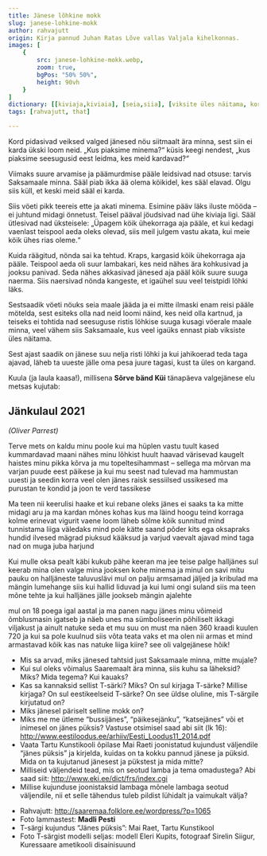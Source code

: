 ```yaml
---
title: Jänese lõhkine mokk
slug: janese-lohkine-mokk
author: rahvajutt
origin: Kirja pannud Juhan Ratas Lõve vallas Valjala kihelkonnas.
images: [
    {
        src: janese-lohkine-mokk.webp,
        zoom: true,
        bgPos: "50% 50%",
        height: 90vh
    }
]
dictionary: [[kiviaja,kiviaia], [seia,siia], [viksite üles näitama, korralikult üleval pidama, käituma]]
tags: [rahvajutt, that]

---
```


<!-- 
<h1 class="story-h1">
    {{frontmatter.title}}
</h1> -->

Kord pidasivad veiksed valged jänesed nöu siitmaalt ära minna, sest siin ei karda ükski loom neid. „Kus piaksime minema?“ küsis keegi nendest, „kus piaksime seesugusid eest leidma, kes meid kardavad?“

Viimaks suure arvamise ja päämurdmise pääle leidsivad nad otsuse: tarvis Saksamaale minna. Sääl piab ikka ää olema köikidel, kes sääl elavad. Olgu siis küll, et keski meid sääl ei karda.

Siis vöeti pikk teereis ette ja akati minema. Esimine pääv läks iluste mööda – ei juhtund midagi önnetust. Teisel pääval jöudsivad nad ühe kiviaja ligi. Sääl ütlesivad nad üksteisele: „Üpagem köik ühekorraga aja pääle, et kui kedagi vaenlast teispool aeda oleks olevad, siis meil julgem vastu akata, kui meie köik ühes rias oleme.“

Kuida räägitud, nönda sai ka tehtud. Kraps, kargasid köik ühekorraga aja pääle. Teispool aeda oli suur lambakari, kes neid nähes ära kohkusivad ja jooksu panivad. Seda nähes akkasivad jänesed aja pääl köik suure suuga naerma. Siis naersivad nönda kangeste, et igaühel suu veel teistpidi löhki läks.

Sestsaadik vöeti nöuks seia maale jääda ja ei mitte ilmaski enam reisi pääle mötelda, sest esiteks olla nad neid loomi näind, kes neid olla kartnud, ja teiseks ei tohtida nad seesuguse ristis löhkise suuga kusagi vöerale maale minna, veel vähem siis Saksamaale, kus veel igaüks ennast piab viksiste üles näitama.

Sest ajast saadik on jänese suu nelja risti löhki ja kui jahikoerad teda taga ajavad, läheb ta uueste jälle oma pesa juure tagasi, kust ta üles on kargand.


<story-author :author="frontmatter.author" :origin="frontmatter.origin" />
<story-dictionary :terms="frontmatter.dictionary" />

<dummy-spacer height="10vh" />


Kuula (ja laula kaasa!), millisena **Sõrve bänd Küi** tänapäeva valgejänese elu metsas kujutab:

<youtube-wrapper video="https://www.youtube.com/embed/l_uVXdZhFWc" />


<h2 class="story-h2">
    Jänkulaul 2021
</h2>

*(Oliver Parrest)*

Terve mets on kaldu minu poole kui ma hüplen vastu tuult
kased kummardavad maani nähes minu lõhkist huult
haavad värisevad kaugelt haistes minu pikka kõrva
ja mu topeltesihammast – sellega ma mõrvan
ma varjan puude eest päikese ja kui mu seest
nad tulevad ma hammustan uuesti ja seedin korra veel
olen jänes raisk sessiilsed ussikesed
ma purustan te kondid ja joon te verd tassikese

Ma teen nii keerulisi haake et kui rebane oleks jänes
ei saaks ta ka mitte midagi aru ja ma kardan mõnes
kohas kus ma läind hoogu teind korraga kolme
erinevat vigurit vaene loom läheb sõlme
kõik sunnitud mind tunnistama liiga väledaks
mind pole kätte saand põder kits ega oksapraks
hundid ilvesed mägrad piuksud kääksud ja varjud
vaevalt ajavad mind taga nad on muga juba harjund
 
Kui mulle oksa pealt käbi kukub pähe keeran ma jee teise palge
halljänes sul keerab mina olen valge
mina jooksen kohe minema ja minul on savi
mitu pauku on halljäneste taluvuslävi
mul on palju armsamad jäljed ja kribulad
ma mängin lumehange siis kui hallid liduvad
ja kui lumi ongi suland siis ma teen mõne tehte
ja kui halljänes jälle jookseb mängin ajalehte
 
mul on 18 poega igal aastal ja ma panen nagu jänes
minu võimeid õmblusmasin igatseb ja näeb unes
ma sümboliseerin põhiliselt ikkagi viljakust
ja ainult natuke seda et mu suu on must
ma näen 360 kraadi kuulen 720
ja kui sa pole kuulnud siis võta teata vaks et
ma olen nii armas et mind armastavad kõik
kas nas natuke liiga kiire? see oli valgejänese hõik!



<details-wrapper summary="Mõtlemiseks ja arutlemiseks">

- Mis sa arvad, miks jänesed tahtsid just Saksamaale minna, mitte mujale? 
- Kui sul oleks võimalus Saaremaalt ära minna, siis kuhu sa läheksid? Miks? Mida tegema? Kui kauaks? 
- Kas sa kannaksid sellist T-särki? Miks? On sul kirjaga T-särke? Millise kirjaga? On sul eestikeelseid T-särke? On see üldse oluline, mis T-särgile kirjutatud on?
- Miks jänesel päriselt selline mokk on?
- Miks me me ütleme “bussijänes”, “päikesejänku”, “katsejänes” või et inimesel on jänes püksis? Vastuse otsimisel saad abi siit (lk 16): http://www.eestiloodus.ee/arhiiv/Eesti_Loodus11_2014.pdf
- Vaata Tartu Kunstikooli õpilase Mai Raeti joonistatud kujundust väljendile “jänes püksis” ja kirjelda, kuidas on ta kokku pannud jänese ja püksid. Mida on ta kujutanud jänesest ja pükstest ja mida mitte?
- Milliseid väljendeid tead, mis on seotud lamba ja tema omadustega? Abi saad siit: http://www.eki.ee/dict/frs/index.cgi
- Millise kujunduse joonistaksid lambaga mõnele lambaga seotud väljendile, nii et selle tähendus tuleb pildist lühidalt ja vaimukalt välja?

</details-wrapper>


<details-wrapper icon="IconSources" summary="Allikad" class="text-sm">

- Rahvajutt: http://saaremaa.folklore.ee/wordpress/?p=1065
- Foto lammastest: **Madli Pesti**
- T-särgi kujundus “Jänes püksis”: Mai Raet, Tartu Kunstikool
- Foto T-särgist modelli seljas: modell Eleri Kupits, fotograaf Sirelin Siigur, Kuressaare ametikooli disainisuund

</details-wrapper>



